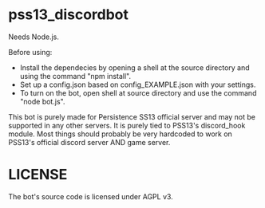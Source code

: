 # pss13_discordbot

Needs Node.js.

Before using:
 - Install the dependecies by opening a shell at the source directory and using the command "npm install".
 - Set up a config.json based on config_EXAMPLE.json with your settings. 
 - To turn on the bot, open shell at source directory and use the command "node bot.js".


This bot is purely made for Persistence SS13 official server and may not be supported in any other servers. It is purely tied to PSS13's discord_hook module.
Most things should probably be very hardcoded to work on PSS13's official discord server AND game server.

# LICENSE

The bot's source code is licensed under AGPL v3. 
